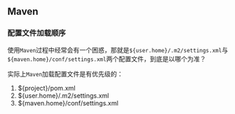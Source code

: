 ## Maven

### 配置文件加载顺序

使用`Maven`过程中经常会有一个困惑，那就是`${user.home}/.m2/settings.xml`与`${maven.home}/conf/settings.xml`两个配置文件，到底是以哪个为准？

实际上`Maven`加载配置文件是有优先级的：

1. ${project}/pom.xml
2. ${user.home}/.m2/settings.xml
3. ${maven.home}/conf/settings.xml